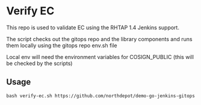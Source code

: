 # Verify EC

This repo is used to validate EC using the RHTAP 1.4 Jenkins support.

The script checks out the gitops repo and the library components and runs them locally using the gitops repo env.sh file

Local env will need the environment variables for COSIGN_PUBLIC (this will be checked by the scripts)


## Usage
```
bash verify-ec.sh https://github.com/northdepot/demo-go-jenkins-gitops
```
